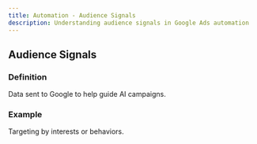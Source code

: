 ```yaml
---
title: Automation - Audience Signals
description: Understanding audience signals in Google Ads automation
---
```


## Audience Signals

### Definition
Data sent to Google to help guide AI campaigns.

### Example
Targeting by interests or behaviors.
